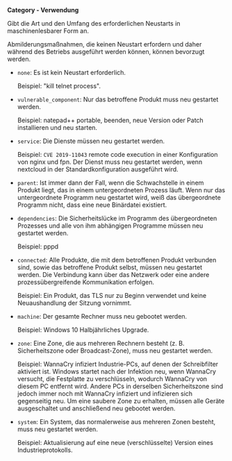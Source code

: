 **Category - Verwendung**

Gibt die Art und den Umfang des erforderlichen Neustarts in maschinenlesbarer Form an.

Abmilderungsmaßnahmen, die keinen Neustart erfordern und daher während des Betriebs ausgeführt werden können, können bevorzugt werden.

* `none`: Es ist kein Neustart erforderlich.

  Beispiel: "kill telnet process".

* `vulnerable_component`: Nur das betroffene Produkt muss neu gestartet werden.

  Beispiel: natepad++ portable, beenden, neue Version oder Patch installieren und neu starten.

* `service`: Die Dienste müssen neu gestartet werden.

  Beispiel: `CVE 2019-11043` remote code execution in einer Konfiguration von nginx und fpn. Der Dienst muss neu gestartet werden, wenn nextcloud in der Standardkonfiguration ausgeführt wird.

* `parent`: Ist immer dann der Fall, wenn die Schwachstelle in einem Produkt liegt, das in einem untergeordneten Prozess läuft. Wenn nur das untergeordnete Programm neu gestartet wird, weiß das übergeordnete Programm nicht, dass eine neue Binärdatei existiert.

* `dependencies`: Die Sicherheitslücke im Programm des übergeordneten Prozesses und alle von ihm abhängigen Programme müssen neu gestartet werden.

  Beispiel: pppd

* `connected`: Alle Produkte, die mit dem betroffenen Produkt verbunden sind, sowie das betroffene Produkt selbst, müssen neu gestartet werden. Die Verbindung kann über das Netzwerk oder eine andere prozessübergreifende Kommunikation erfolgen.

  Beispiel: Ein Produkt, das TLS nur zu Beginn verwendet und keine Neuaushandlung der Sitzung vornimmt.

* `machine`: Der gesamte Rechner muss neu gebootet werden.

  Beispiel: Windows 10 Halbjährliches Upgrade.

* `zone`: Eine Zone, die aus mehreren Rechnern besteht (z. B. Sicherheitszone oder Broadcast-Zone), muss neu gestartet werden.

  Beispiel: WannaCry infiziert Industrie-PCs, auf denen der Schreibfilter aktiviert ist. Windows startet nach der Infektion neu, wenn WannaCry versucht, die Festplatte zu verschlüsseln, wodurch WannaCry von diesem PC entfernt wird.
  Andere PCs in derselben Sicherheitszone sind jedoch immer noch mit WannaCry infiziert und infizieren sich gegenseitig neu. Um eine saubere Zone zu erhalten, müssen alle Geräte ausgeschaltet und anschließend neu gebootet werden.

* `system`: Ein System, das normalerweise aus mehreren Zonen besteht, muss neu gestartet werden.

  Beispiel: Aktualisierung auf eine neue (verschlüsselte) Version eines Industrieprotokolls.
